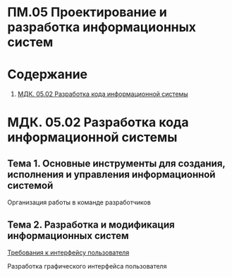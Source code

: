 # ПM.05 Проектирование и разработка информационных систем

# Содержание
1. [МДК. 05.02 Разработка кода информационной системы](#МДК-0502-Разработка-кода-ИС)

# МДК. 05.02 Разработка кода информационной системы 
## Тема 1. Основные инструменты для создания, исполнения и управления информационной системой

Организация работы в команде разработчиков


## Тема 2. Разработка и модификация информационных систем

[Требования к интерфейсу пользователя](https://github.com/plyusninaEV/PM05/blob/main/file/Interface_u.md)

Разработка графического интерфейса пользователя
